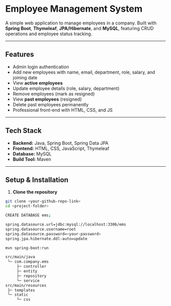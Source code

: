 # Employee Management System

A simple web application to manage employees in a company. Built with **Spring Boot**, **Thymeleaf**, **JPA/Hibernate**, and **MySQL**, featuring CRUD operations and employee status tracking.

---

## Features
- Admin login authentication
- Add new employees with name, email, department, role, salary, and joining date
- View **active employees**
- Update employee details (role, salary, department)
- Remove employees (mark as resigned)
- View **past employees** (resigned)
- Delete past employees permanently
- Professional front-end with HTML, CSS, and JS

---

## Tech Stack
- **Backend:** Java, Spring Boot, Spring Data JPA  
- **Frontend:** HTML, CSS, JavaScript, Thymeleaf  
- **Database:** MySQL  
- **Build Tool:** Maven  

---

## Setup & Installation
1. **Clone the repository**  
```bash
git clone <your-github-repo-link>
cd <project-folder>

CREATE DATABASE ems;

spring.datasource.url=jdbc:mysql://localhost:3306/ems
spring.datasource.username=root
spring.datasource.password=<your-password>
spring.jpa.hibernate.ddl-auto=update

mvn spring-boot:run

src/main/java
 └─ com.company.ems
     ├─ controller
     ├─ entity
     ├─ repository
     └─ service
src/main/resources
 ├─ templates
 └─ static
     └─ css
